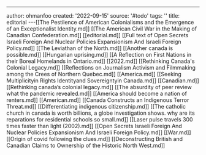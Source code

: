 ---
author: ohmanfoo
created: '2022-09-15'
source: '#todo'
tags: ''
title: editorial
---[[The Pestilence of American Colonialisms and the Emergence of an Exceptionalist Identity.md]]
[[The American Civil War in the Making of Canadian Confederation.md]]
[[editorial.md]]
[[Full text of Open Secrets Israeli Foreign And Nuclear Policies Expansionism And Israeli Foreign Policy.md]]
[[The Leviathan of the North.md]]
[[Another canada is possible.md]]
[[Hungarian uprising.md]]
[[A Reflection on First Nations in their Boreal Homelands in Ontario.md]]
[[2022.md]]
[[Rethinking Canada's Colonial Legacy.md]]
[[Reflections on Journalism Activism and Filmmaking among the Crees of Northern Quebec.md]]
[[America.md]]
[[Seeking Multiplicityin Rights Identityand Sovereigntyin Canada.md]]
[[Canadian.md]]
[[Rethinking canada’s colonial legacy.md]]
[[The absurdity of peer review what the pandemic revealed.md]]
[[America should become a nation of renters.md]]
[[American.md]]
[[Canada Constructs an Indigenous Terror Threat.md]]
[[Differentiating indigenous citizenship.md]]
[[The catholic church in canada is worth billions, a globe investigation shows. why are its reparations for residential schools so small.md]]
[[Laser pulse travels 300 times faster than light (2002).md]]
[[Open Secrets Israeli Foreign And Nuclear Policies Expansionism And Israeli Foreign Policy.md]]
[[War.md]]
[[Origin of covid following the clues.md]]
[[Deconstructing British and Canadian Claims to Ownership of the Historic North West.md]]
